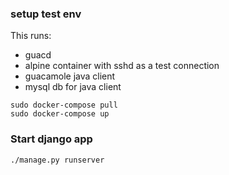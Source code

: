 
### setup test env


This runs:
- guacd
- alpine container with sshd as a test connection
- guacamole java client
- mysql db for java client


```
sudo docker-compose pull
sudo docker-compose up
```

### Start django app

```
./manage.py runserver
```
